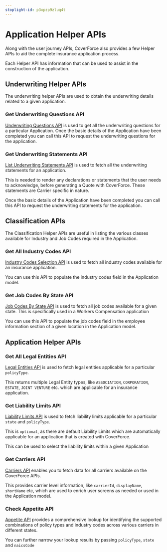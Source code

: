 ```yaml
---
stoplight-id: p3xpzp9zluq4t
---
```


# Application Helper APIs

Along with the user journey APIs, CoverForce also provides a few Helper APIs to aid the complete insurance application process.

Each Helper API has information that can be used to assist in the construction of the application. 

## Underwriting Helper APIs

The underwriting helper APIs are used to obtain the underwriting details related to a given application.


### Get Underwriting Questions API

[Underwriting Questions API](https://coverforce.stoplight.io/docs/coverforce-api/branches/main/4eba38ca6290c-get-uw-questions-for-an-application) is used to get all the underwriting questions for a particular Application. Once the basic details of the Application have been completed you can call this API to request the underwriting questions for the application.


### Get Underwriting Statements API

[List Underwriting Statements API](https://coverforce.stoplight.io/docs/coverforce-api/branches/main/69be58c1fe747-list-underwriting-statements) is used to fetch all the underwriting statements for an application.

This is needed to render any declarations or statements that the user needs to acknowledge, before generating a Quote with CoverForce. These statements are Carrier specific in nature.

Once the basic details of the Application have been completed you can call this API to request the underwriting statements for the application.

## Classification APIs

The Classification Helper APIs are useful in listing the various classes available for Industry and Job Codes required in the Application.

### Get All Industry Codes API

[Industry Codes Selection API](https://coverforce.stoplight.io/docs/coverforce-api/branches/main/d59129617694e-get-all-industry-codes) is used to fetch all industry codes available for an insurance application.

You can use this API to populate the industry codes field in the Application model.


### Get Job Codes By State API


[Job Codes By State API](https://coverforce.stoplight.io/docs/coverforce-api/branches/main/6bc1b23f19878-get-job-codes-by-state) is used to fetch all job codes available for a given state. This is specifically used in a Workers Compensation application

You can use this API to populate the job codes field in the employee information section of a given location in the Application model.


## Application Helper APIs

### Get All Legal Entities API

[Legal Entities API](https://coverforce.stoplight.io/docs/coverforce-api/branches/main/2e421d9aae489-get-all-legal-entities) is used to fetch legal entities applicable for a particular `policyType`.

This returns multiple Legal Entity types, like `ASSOCIATION`, `CORPORATION`, `ESTATE`, `JOINT VENTURE` etc. which are applicable for an insurance application.


### Get Liability Limits API

[Liability Limits API](https://coverforce.stoplight.io/docs/coverforce-api/branches/main/05922f4a91366-get-liability-limits) is used to fetch liability limits applicable for a particular `state` and `policyType`.

This is `optional`, as there are default Liability Limits which are automatically applicable for an application that is created with CoverForce.

This can be used to select the liability limits within a given Application


### Get Carriers API


[Carriers API](https://coverforce.stoplight.io/docs/coverforce-api/branches/main/75afdbbee1844-get-all-carriers) enables you to fetch data for all carriers available on the CoverForce APIs.

This provides carrier level information, like `carrierId`, `displayName`, `shortName` etc, which are used to enrich user screens as needed or used in the Application model.

### Check Appetite API


[Appetite API](https://coverforce.stoplight.io/docs/coverforce-api/branches/main/n5xmbgkxqq2i8-check-appetite) provides a comprehensive lookup for identifying the supported combinations of policy types and industry codes across various carriers in different states.

You can further narrow your lookup results by passing `policyType`, `state` and `naicsCode`


